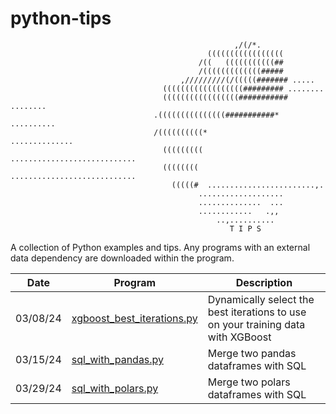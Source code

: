 # python-tips
                                                      ,/(/*.                 
                                                (((((((((((((((((            
                                              /((   (((((((((((##           
                                              /(((((((((((((#####           
                                          ,/////////(/(((((####### .....     
                                      ((((((((((((((((((######### ........  
                                      (((((((((((((((((########### ........  
                                    .(((((((((((((((###########* .......... 
                                    /((((((((((*             .............. 
                                      ((((((((( ............................ 
                                      (((((((( ............................  
                                        (((((#  ........................,.   
                                              ...................           
                                              ..............  ...           
                                              ............   .,,           
                                                  ..,..........     
                                                     T I P S
A collection of Python examples and tips. Any programs with an external data dependency are downloaded within the program.

Date          | Program       | Description
------------- | ------------- | ------------- 
03/08/24 | [xgboost_best_iterations.py](https://github.com/stu-code/python-tips/blob/main/xgboost_best_iterations.py) | Dynamically select the best iterations to use on your training data with XGBoost
03/15/24 | [sql_with_pandas.py](https://github.com/stu-code/python-tips/blob/main/sql_with_pandas.py) | Merge two pandas dataframes with SQL
03/29/24 | [sql_with_polars.py](https://github.com/stu-code/python-tips/blob/main/sql_with_polars.py) | Merge two polars dataframes with SQL
